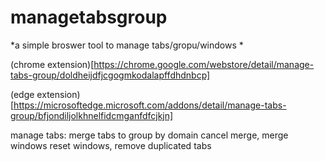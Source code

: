 # managetabsgroup

*a simple broswer  tool to manage tabs/gropu/windows *

(chrome extension)[https://chrome.google.com/webstore/detail/manage-tabs-group/doldheijdfjcgogmkodalapffdhdnbcp]

(edge extension)[https://microsoftedge.microsoft.com/addons/detail/manage-tabs-group/bfjondiljolkhnelfidcmganfdfcjkjn]

manage tabs: merge tabs to group by domain
cancel merge, merge windows
reset windows,
remove duplicated tabs
